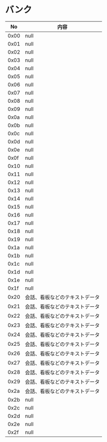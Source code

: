 # バンク

 No    |  内容
 ----  | ----
 0x00  |  null
 0x01  |  null
 0x02  |  null
 0x03  |  null
 0x04  |  null
 0x05  |  null
 0x06  |  null
 0x07  |  null
 0x08  |  null
 0x09  |  null
 0x0a  |  null
 0x0b  |  null
 0x0c  |  null
 0x0d  |  null
 0x0e  |  null
 0x0f  |  null
 0x10  |  null
 0x11  |  null
 0x12  |  null
 0x13  |  null
 0x14  |  null
 0x15  |  null
 0x16  |  null
 0x17  |  null
 0x18  |  null
 0x19  |  null
 0x1a  |  null
 0x1b  |  null
 0x1c  |  null
 0x1d  |  null
 0x1e  |  null
 0x1f  |  null
 0x20  |  会話、看板などのテキストデータ
 0x21  |  会話、看板などのテキストデータ
 0x22  |  会話、看板などのテキストデータ
 0x23  |  会話、看板などのテキストデータ
 0x24  |  会話、看板などのテキストデータ
 0x25  |  会話、看板などのテキストデータ
 0x26  |  会話、看板などのテキストデータ
 0x27  |  会話、看板などのテキストデータ
 0x28  |  会話、看板などのテキストデータ
 0x29  |  会話、看板などのテキストデータ
 0x2a  |  会話、看板などのテキストデータ
 0x2b  |  null
 0x2c  |  null
 0x2d  |  null
 0x2e  |  null
 0x2f  |  null